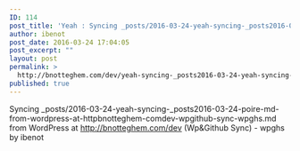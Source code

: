 ```yaml
---
ID: 114
post_title: 'Yeah : Syncing _posts/2016-03-24-yeah-syncing-_posts2016-03-24-poire-md-from-wordpress-at-httpbnotteghem-comdev-wpgithub-sync-wpghs.md from WordPress at http://bnotteghem.com/dev (Wp&amp;Github Sync) &#8211; wpghs'
author: ibenot
post_date: 2016-03-24 17:04:05
post_excerpt: ""
layout: post
permalink: >
  http://bnotteghem.com/dev/yeah-syncing-_posts2016-03-24-yeah-syncing-_posts2016-03-24-poire-md-from-wordpress-at-httpbnotteghem-comdev-wpgithub-sync-wpghs-md-from-wordpress-at-httpbnotteghem-comdev-wpgithub-sync/
published: true
---
```

Syncing _posts/2016-03-24-yeah-syncing-_posts2016-03-24-poire-md-from-wordpress-at-httpbnotteghem-comdev-wpgithub-sync-wpghs.md from WordPress at http://bnotteghem.com/dev (Wp&amp;Github Sync) - wpghs by ibenot